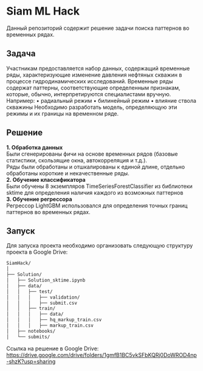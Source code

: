 # Siam ML Hack

Данный репозиторий содержит решение задачи поиска паттернов во временных рядах.

## Задача
Участникам предоставляется набор данных, содержащий временные ряды, характеризующие изменение давления нефтяных скважин в процессе гидродинамических исследований. Временные ряды содержат паттерны, соответствующие определенным признакам, которые, обычно, интерпретируются специалистами вручную. Например:
•  радиальный режим
•  билинейный режим
•  влияние ствола скважины
Необходимо разработать модель, определяющую эти режимы и их границы на временном ряде.

## Решение
**1. Обработка данных**\
Были сгенерированы фичи на основе временных рядов (базовые статистики, скользящие окна, автокорреляция и т.д.).\
Ряды были обработаны и отшкалированы к единой длине, отдельно обработаны короткие и некачественные ряды.\
**2. Обучение классификатора**\
Были обучены 8 экземпляров TimeSeriesForestClassifier из библиотеки sktime для определения наличия каждого из возможных паттернов\
**3. Обучение регрессора**\
Регрессор LightGBM использовался для определения точных границ паттернов во временных рядах.


## Запуск
Для запуска проекта необходимо организовать следующую структуру проекта в Google Drive:
```bash
SiamHack/
│
├── Solution/
│   ├── Solution_sktime.ipynb
│   ├── data/
│   │   ├── test/
│   │   │   ├── validation/
│   │   │   ├── submit.csv
│   │   ├── train/
│   │   │   ├── data/
│   │   │   ├── hq_markup_train.csv
│   │   │   ├── markup_train.csv
│   ├── notebooks/
│   └── submits/
```
Ссылка на решение в Google Drive:\
https://drive.google.com/drive/folders/1gmfB1BC5vkSFbKQRj0DoWROD4np-shzK?usp=sharing

